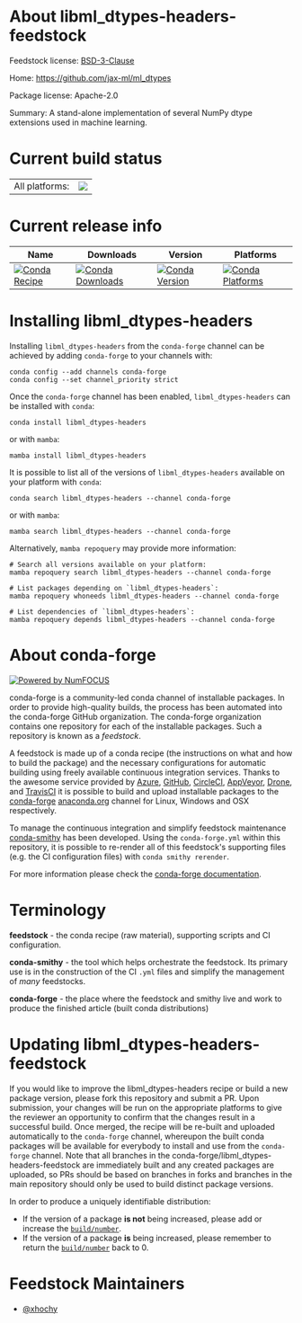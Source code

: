 About libml_dtypes-headers-feedstock
====================================

Feedstock license: [BSD-3-Clause](https://github.com/conda-forge/libml_dtypes-headers-feedstock/blob/main/LICENSE.txt)

Home: https://github.com/jax-ml/ml_dtypes

Package license: Apache-2.0

Summary: A stand-alone implementation of several NumPy dtype extensions used in machine learning.

Current build status
====================


<table><tr><td>All platforms:</td>
    <td>
      <a href="https://dev.azure.com/conda-forge/feedstock-builds/_build/latest?definitionId=20898&branchName=main">
        <img src="https://dev.azure.com/conda-forge/feedstock-builds/_apis/build/status/libml_dtypes-headers-feedstock?branchName=main">
      </a>
    </td>
  </tr>
</table>

Current release info
====================

| Name | Downloads | Version | Platforms |
| --- | --- | --- | --- |
| [![Conda Recipe](https://img.shields.io/badge/recipe-libml__dtypes--headers-green.svg)](https://anaconda.org/conda-forge/libml_dtypes-headers) | [![Conda Downloads](https://img.shields.io/conda/dn/conda-forge/libml_dtypes-headers.svg)](https://anaconda.org/conda-forge/libml_dtypes-headers) | [![Conda Version](https://img.shields.io/conda/vn/conda-forge/libml_dtypes-headers.svg)](https://anaconda.org/conda-forge/libml_dtypes-headers) | [![Conda Platforms](https://img.shields.io/conda/pn/conda-forge/libml_dtypes-headers.svg)](https://anaconda.org/conda-forge/libml_dtypes-headers) |

Installing libml_dtypes-headers
===============================

Installing `libml_dtypes-headers` from the `conda-forge` channel can be achieved by adding `conda-forge` to your channels with:

```
conda config --add channels conda-forge
conda config --set channel_priority strict
```

Once the `conda-forge` channel has been enabled, `libml_dtypes-headers` can be installed with `conda`:

```
conda install libml_dtypes-headers
```

or with `mamba`:

```
mamba install libml_dtypes-headers
```

It is possible to list all of the versions of `libml_dtypes-headers` available on your platform with `conda`:

```
conda search libml_dtypes-headers --channel conda-forge
```

or with `mamba`:

```
mamba search libml_dtypes-headers --channel conda-forge
```

Alternatively, `mamba repoquery` may provide more information:

```
# Search all versions available on your platform:
mamba repoquery search libml_dtypes-headers --channel conda-forge

# List packages depending on `libml_dtypes-headers`:
mamba repoquery whoneeds libml_dtypes-headers --channel conda-forge

# List dependencies of `libml_dtypes-headers`:
mamba repoquery depends libml_dtypes-headers --channel conda-forge
```


About conda-forge
=================

[![Powered by
NumFOCUS](https://img.shields.io/badge/powered%20by-NumFOCUS-orange.svg?style=flat&colorA=E1523D&colorB=007D8A)](https://numfocus.org)

conda-forge is a community-led conda channel of installable packages.
In order to provide high-quality builds, the process has been automated into the
conda-forge GitHub organization. The conda-forge organization contains one repository
for each of the installable packages. Such a repository is known as a *feedstock*.

A feedstock is made up of a conda recipe (the instructions on what and how to build
the package) and the necessary configurations for automatic building using freely
available continuous integration services. Thanks to the awesome service provided by
[Azure](https://azure.microsoft.com/en-us/services/devops/), [GitHub](https://github.com/),
[CircleCI](https://circleci.com/), [AppVeyor](https://www.appveyor.com/),
[Drone](https://cloud.drone.io/welcome), and [TravisCI](https://travis-ci.com/)
it is possible to build and upload installable packages to the
[conda-forge](https://anaconda.org/conda-forge) [anaconda.org](https://anaconda.org/)
channel for Linux, Windows and OSX respectively.

To manage the continuous integration and simplify feedstock maintenance
[conda-smithy](https://github.com/conda-forge/conda-smithy) has been developed.
Using the ``conda-forge.yml`` within this repository, it is possible to re-render all of
this feedstock's supporting files (e.g. the CI configuration files) with ``conda smithy rerender``.

For more information please check the [conda-forge documentation](https://conda-forge.org/docs/).

Terminology
===========

**feedstock** - the conda recipe (raw material), supporting scripts and CI configuration.

**conda-smithy** - the tool which helps orchestrate the feedstock.
                   Its primary use is in the construction of the CI ``.yml`` files
                   and simplify the management of *many* feedstocks.

**conda-forge** - the place where the feedstock and smithy live and work to
                  produce the finished article (built conda distributions)


Updating libml_dtypes-headers-feedstock
=======================================

If you would like to improve the libml_dtypes-headers recipe or build a new
package version, please fork this repository and submit a PR. Upon submission,
your changes will be run on the appropriate platforms to give the reviewer an
opportunity to confirm that the changes result in a successful build. Once
merged, the recipe will be re-built and uploaded automatically to the
`conda-forge` channel, whereupon the built conda packages will be available for
everybody to install and use from the `conda-forge` channel.
Note that all branches in the conda-forge/libml_dtypes-headers-feedstock are
immediately built and any created packages are uploaded, so PRs should be based
on branches in forks and branches in the main repository should only be used to
build distinct package versions.

In order to produce a uniquely identifiable distribution:
 * If the version of a package **is not** being increased, please add or increase
   the [``build/number``](https://docs.conda.io/projects/conda-build/en/latest/resources/define-metadata.html#build-number-and-string).
 * If the version of a package **is** being increased, please remember to return
   the [``build/number``](https://docs.conda.io/projects/conda-build/en/latest/resources/define-metadata.html#build-number-and-string)
   back to 0.

Feedstock Maintainers
=====================

* [@xhochy](https://github.com/xhochy/)

